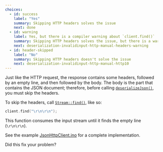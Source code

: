 ```yaml
---
choices:
  - id: success
    label: "Yes"
    summary: Skipping HTTP headers solves the issue
    next: done
  - id: warning
    label: Yes, but there is a compiler warning about `client.find()`
    summary: Skipping HTTP headers solves the issue, but there is a warning
    next: deserialization-invalidinput-http-manual-headers-warning
  - id: header-skipped
    label: "No"
    summary: Skipping HTTP headers doesn't solve the issue
    next: deserialization-invalidinput-http-manual-http10
---
```


Just like the HTTP request, the response contains some headers, followed by an empty line, and then followed by the body.
The body is the part that contains the JSON document; therefore, before calling [`deserializeJson()`](/v6/api/json/deserializejson/), you must skip the headers.

To skip the headers, call [`Stream::find()`](https://www.arduino.cc/reference/en/language/functions/communication/stream/streamfind/), like so:

```c++
client.find("\r\n\r\n");
```

This function consumes the input stream until it finds the empty line (`\r\n\r\n`).

See the example [JsonHttpClient.ino](/v6/example/http-client/) for a complete implementation.

Did this fix your problem?